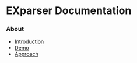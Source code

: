 <h1>EXparser Documentation</h1>

<h3>About</h3>

* [Introduction](Introduction.md)
* [Demo](Demo.md)
* [Approach](Approach.md)
